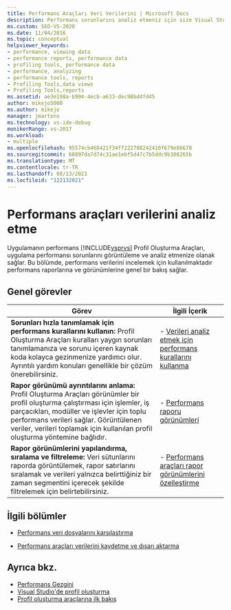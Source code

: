 ```yaml
---
title: Performans Araçları Veri Verilerini | Microsoft Docs
description: Performans sorunlarını analiz etmeniz için size Visual Studio Profil Oluşturma Araçları raporlar ve görünümler hakkında bilgi edinin.
ms.custom: SEO-VS-2020
ms.date: 11/04/2016
ms.topic: conceptual
helpviewer_keywords:
- performance, viewing data
- performance reports, performance data
- profiling tools, performance data
- performance, analyzing
- performance tools, reports
- Profiling Tools,data views
- Profiling Tools,reports
ms.assetid: ae3e198a-b994-4ecb-a633-dec98bd4fd45
author: mikejo5000
ms.author: mikejo
manager: jmartens
ms.technology: vs-ide-debug
monikerRange: vs-2017
ms.workload:
- multiple
ms.openlocfilehash: 95574cb468421f34ff222788242410f679e86670
ms.sourcegitcommit: 68897da7d74c31ae1ebf5d47c7b5ddc9b108265b
ms.translationtype: MT
ms.contentlocale: tr-TR
ms.lasthandoff: 08/13/2021
ms.locfileid: "122132021"
---
```

# <a name="analyze-performance-tools-data"></a>Performans araçları verilerini analiz etme
Uygulamanın performans [!INCLUDE[vsprvs](../code-quality/includes/vsprvs_md.md)] Profil Oluşturma Araçları, uygulama performansı sorunlarını görüntüleme ve analiz etmenize olanak sağlar. Bu bölümde, performans verilerini incelemek için kullanılmaktadır performans raporlarına ve görünümlerine genel bir bakış sağlar.

## <a name="common-tasks"></a>Genel görevler

|Görev|İlgili İçerik|
|----------|---------------------|
|**Sorunları hızla tanımlamak için performans kurallarını kullanın:** Profil Oluşturma Araçları kuralları yaygın sorunları tanımlamanıza ve sorunu içeren kaynak koda kolayca gezinmenize yardımcı olur. Ayrıntılı yardım konuları genellikle bir çözüm önerebilirsiniz.|-   [Verileri analiz etmek için performans kurallarını kullanma](../profiling/using-performance-rules-to-analyze-data.md)|
|**Rapor görünümü ayrıntılarını anlama:** Profil Oluşturma Araçları görünümler bir profil oluşturma çalıştırması için işlemler, iş parçacıkları, modüller ve işlevler için toplu performans verileri sağlar. Görüntülenen veriler, verileri toplamak için kullanılan profil oluşturma yöntemine bağlıdır.|-   [Performans raporu görünümleri](../profiling/performance-report-views.md)|
|**Rapor görünümlerini yapılandırma, sıralama ve filtreleme:** Veri sütunlarını raporda görüntülemek, rapor satırlarını sıralamak ve verileri yalnızca belirttiğiniz bir zaman segmentini içerecek şekilde filtrelemek için belirtebilirsiniz.|-   [Performans araçları rapor görünümlerini özelleştirme](../profiling/customizing-performance-tools-report-views.md)|

## <a name="related-sections"></a>İlgili bölümler
- [Performans veri dosyalarını karşılaştırma](../profiling/comparing-performance-data-files.md)

- [Performans araçları verilerini kaydetme ve dışarı aktarma](../profiling/saving-and-exporting-performance-tools-data.md)

## <a name="see-also"></a>Ayrıca bkz.
- [Performans Gezgini](../profiling/performance-explorer.md)
- [Visual Studio'de profil oluşturma](../profiling/index.yml)
- [Profil oluşturma araçlarına ilk bakış](../profiling/profiling-feature-tour.md)
